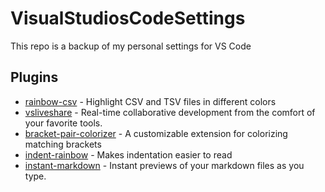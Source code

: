 # VisualStudiosCodeSettings
This repo is a backup of my personal settings for VS Code 

## Plugins 

- [rainbow-csv](https://marketplace.visualstudio.com/items?itemName=mechatroner.rainbow-csv) - Highlight CSV and TSV files in different colors
- [vsliveshare](https://marketplace.visualstudio.com/items?itemName=MS-vsliveshare.vsliveshare) - Real-time collaborative development from the comfort of your favorite tools.
- [bracket-pair-colorizer](https://marketplace.visualstudio.com/items?itemName=CoenraadS.bracket-pair-colorizer) - A customizable extension for colorizing matching brackets
- [indent-rainbow](https://marketplace.visualstudio.com/items?itemName=oderwat.indent-rainbow) - Makes indentation easier to read
- [instant-markdown](https://marketplace.visualstudio.com/items?itemName=dbankier.vscode-instant-markdown) - Instant previews of your markdown files as you type.
